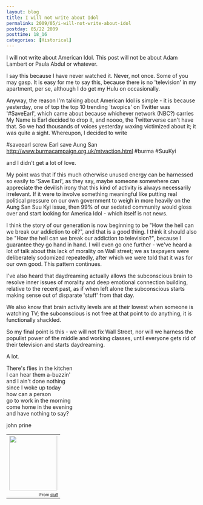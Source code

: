 ```yaml
---
layout: blog
title: I will not write about Idol
permalink: 2009/05/i-will-not-write-about-idol
postday: 05/22 2009
posttime: 18_16
categories: [Historical]
---
```


<p>I will not write about American Idol. This post will not be about Adam Lambert or Paula Abdul or whatever.</p>
<p>I say this because I have never watched it. Never, not once. Some of you may gasp. It is easy for me to say this, because there is no 'television' in my apartment, per se, although I do get my Hulu on occasionally.</p>
<p>Anyway, the reason I'm talking about American Idol is simple - it is because yesterday, one of top the top 10 trending 'twopics' on Twitter was '#SaveEarl', which came about because whichever network (NBC?) carries My Name is Earl decided to drop it, and noooo, the Twitterverse can't have that. So we had thousands of voices yesterday waxing victimized about it; it was quite a sight. Whereupon, I decided to write </p>
<p>#saveearl screw Earl save Aung San <a href="http://www.burmacampaign.org.uk/mtvaction.html" title="http://www.burmacampaign.org.uk/mtvaction.html">http://www.burmacampaign.org.uk/mtvaction.html</a> #burma #SuuKyi</p>
<p>and I didn't get a lot of love.</p>
<p>My point was that if this much otherwise unused energy can be harnessed so easily to 'Save Earl', as they say, maybe someone somewhere can appreciate the devilish irony that this kind of activity is always necessarily irrelevant. If it were to involve something meaningful like putting real political pressure on our own government to weigh in more heavily on the Aung San Suu Kyi issue, then 99% of our sedated community would gloss over and start looking for America Idol - which itself is not news.</p>
<p>I think the story of our generation is now beginning to be "How the hell can we break our addiction to oil?", and that is a good thing. I think it should also be "How the hell can we break our addiction to television?", because I guarantee they go hand in hand. I will even go one further - we've heard a lot of talk about this lack of morality on Wall street; we as taxpayers were deliberately sodomized repeatedly, after which we were told that it was for our own good. This pattern continues.</p>
<p>I've also heard that daydreaming actually allows the subconscious brain to resolve inner issues of morality and deep emotional connection building, relative to the recent past, as if when left alone the subconscious starts making sense out of disparate 'stuff' from that day.</p>
<p>We also know that brain activity levels are at their lowest when someone is watching TV; the subconscious is not free at that point to do anything, it is functionally shackled.</p>
<p>So my final point is this - we will not fix Wall Street, nor will we harness the populist power of the middle and working classes, until everyone gets rid of their television and starts daydreaming.</p>
<p>A lot.</p>
<p>There's flies in the kitchen<br />
I can hear them a-buzzin'<br />
and I ain't done nothing<br />
since I woke up today<br />
how can a person<br />
go to work in the morning<br />
come home in the evening<br />
and have nothing to say?</p>
<p>john prine</p>
<table style="width:auto;"><tr><td><a href="https://picasaweb.google.com/lh/photo/WLPdx2QqNERv2tZmHNgzdg?feat=embedwebsite"><img src="https://lh3.googleusercontent.com/_aJ4urxfgN9A/TXXYIzois3I/AAAAAAAAIlk/21MvrVluoDw/s144/savearl.jpg" height="144" width="126" /></a></td></tr><tr><td style="font-family:arial,sans-serif; font-size:11px; text-align:right">From <a href="https://picasaweb.google.com/krister.axel/Stuff?feat=embedwebsite">stuff</a></td></tr></table>
